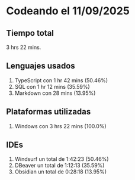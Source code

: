 # Codeando el 11/09/2025

## Tiempo total
3 hrs 22 mins.

## Lenguajes usados
1. TypeScript con 1 hr 42 mins (50.46%)
1. SQL con 1 hr 12 mins (35.59%)
1. Markdown con 28 mins (13.95%)

## Plataformas utilizadas
1. Windows con 3 hrs 22 mins (100.0%)

## IDEs
1. Windsurf un total de 1:42:23 (50.46%)
1. DBeaver un total de 1:12:13 (35.59%)
1. Obsidian un total de 0:28:18 (13.95%)
